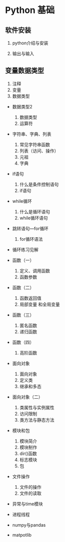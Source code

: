 # Python 基础

## 软件安装

  1. python介绍与安装

  2. 输出与输入

## 变量数据类型

  1. 注释
  2. 变量
  3. 数据类型

* 数据类型2

  1. 数据类型
  2. 运算符

* 字符串、字典、列表

  1. 常见字符串函数
  2. 列表（访问、操作）
  3. 元祖
  4. 字典

* if语句

  1. 什么是条件控制语句
  2. if语句

* while循环

  1. 什么是循环语句
  2. while循环语句

* 跳转语句—for循环

  1. for循环语法

* 循环练习见解

* 函数（一）

  1. 定义、调用函数
  2. 函数参数

* 函数（二）

  1. 函数返回值
  2. 局部变量 和全局变量

* 函数（三）

  1. 匿名函数
  2. 递归函数

* 函数（四）

  1. 高阶函数

* 面向对象

  1. 面向对象
  2. 定义类
  3. 继承和多态

* 面向对象（二）

  1. 类属性与实例属性
  2. 访问限制
  3. 类方法与静态方法

* 模块和包

  1. 模块简介
  2. 模块制作
  3. dir()函数
  4. 标志模块
  5. 包

* 文件操作

  1. 文件的操作
  2. 文件的读取

* 异常与time模块

* 进程线程

* numpy与pandas

* matpotlib
